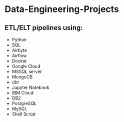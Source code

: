# Data-Engineering-Projects

## ETL/ELT pipelines using:

* Python 
* SQL  
* Airbyte 
* Airflow 
* Docker 
* Google Cloud 
* MSSQL server 
* MongoDB 
* dbt 
* Jupyter Notebook 
* IBM Cloud
* DB2
* PostgreSQL
* MySQL
* Shell Script


